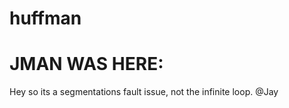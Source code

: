 # huffman





# JMAN WAS HERE: 
Hey so its a segmentations fault issue, not the infinite loop. @Jay
